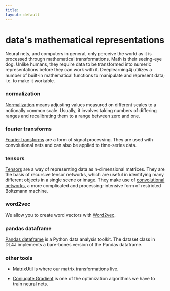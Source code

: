 ```yaml
---
title: 
layout: default
---
```


# data's mathematical representations

Neural nets, and computers in general, only perceive the world as it is processed through mathematical transformations. Math is their seeing-eye dog. Unlike humans, they require data to be transformed into numeric representations before they can work with it. Deeplearning4j utilizes a number of built-in mathematical functions to manipulate and represent data; i.e. to make it workable. 

### normalization
[Normalization](../glossary.html#normalization) means adjusting values measured on different scales to a notionally common scale. Usually, it involves taking numbers of differing ranges and recalibrating them to a range between zero and one. 

### fourier transforms
[Fourier transforms](http://betterexplained.com/articles/an-interactive-guide-to-the-fourier-transform/) are a form of signal processing. They are used with convolutional nets and can also be applied to time-series data. 

### tensors
[Tensors](https://github.com/agibsonccc/java-deeplearning/tree/master/deeplearning4j-core/src/main/java/org/deeplearning4j/nn/Tensor.java) are a way of representing data as n-dimensional matrices. They are the basis of recursive tensor networks, which are useful in identifying many different objects in a single scene or image. They make use of [convolutional networks](https://github.com/agibsonccc/java-deeplearning/blob/master/deeplearning4j-core/src/main/java/org/deeplearning4j/util/Convolution.java), a more complicated and processing-intensive form of restricted Boltzmann machine.

### word2vec
We allow you to create word vectors with [Word2vec](../word2vec.html).

### pandas dataframe
[Pandas dataframe](http://pandas.pydata.org/pandas-docs/version/0.13.1/index.html) is a Python data analysis toolkit. The dataset class in DL4J implements a bare-bones version of the Pandas dataframe. 

### other tools

* [MatrixUtil](https://github.com/agibsonccc/java-deeplearning/blob/master/deeplearning4j-core/src/main/java/org/deeplearning4j/util/MatrixUtil.java) is where our matrix transformations live. 

* [Conjugate Gradient](https://github.com/agibsonccc/java-deeplearning/blob/master/deeplearning4j-core/src/main/java/org/deeplearning4j/util/NonZeroStoppingConjugateGradient.java) is one of the optimization algorithms we have to train neural nets. 



